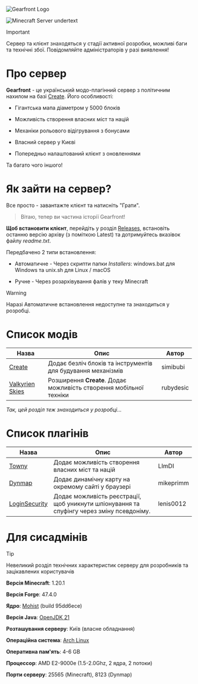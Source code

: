 ![Gearfront Logo](assets/logo.png)

![Minecraft Server undertext](assets/underlogo.png)

> [!IMPORTANT]
> Сервер та клієнт знаходяться у стадії активної розробки, можливі баги та технічні збої. Повідомляйте адміністраторів у разі виявлення!

# Про сервер

**Gearfront** - це український модо-плагінний сервер з політичним нахилом на базі [Create](https://modrinth.com/mod/create). Його особливості:

- Гігантська мапа діаметром у 5000 блоків

- Можливість створення власних міст та націй

- Механіки рольового відігрування з бонусами

- Власний сервер у Києві

- Попередньо налаштований клієнт з оновленнями

Та багато чого іншого!

# Як зайти на сервер?

Все просто - завантажте клієнт та натисніть "Грати". 

> Вітаю, тепер ви частина історії Gearfront!

**Щоб встановити клієнт**, перейдіть у розділ [Releases](https://github.com/MiraDiv-git/GearfrontClient/releases), встановіть останню версію архіву (з поміткою Latest) та дотримуйтесь вказівок файлу *readme.txt*.

Передбачено 2 типи встановлення:

- Автоматичне - Через скрипти папки *Installers*: windows.bat для Windows та unix.sh для Linux / macOS

- Ручне - Через розархівування фалів у теку Minecraft

> [!WARNING]
> Наразі Автоматичне встановлення недоступне та знаходиться у розробці.

# Список модів

| Назва                                                       | Опис                                                                | Автор     |
| ----------------------------------------------------------- | ------------------------------------------------------------------- | --------- |
| [Create](https://modrinth.com/mod/create)                   | Додає безліч блоків та інструментів для будування механізмів        | simibubi  |
| [Valkyrien Skies](https://modrinth.com/mod/valkyrien-skies) | Розширення **Create**. Додає можливість створення мобільної техніки | rubydesic |

*Так, цей розділ теж знаходиться у розробці...*

# Список плагінів

| Назва                                                                   | Опис                                                                                      | Автор     |
| ----------------------------------------------------------------------- | ----------------------------------------------------------------------------------------- | --------- |
| [Towny](https://modrinth.com/plugin/towny)                              | Додає можливість створення власних міст та націй                                          | LImDI     |
| [Dynmap](https://modrinth.com/plugin/dynmap)                            | Додає динамічну карту на окремому сайті у браузері                                        | mikeprimm |
| [LoginSecurity](https://www.spigotmc.org/resources/loginsecurity.19362) | Додає можливість реєстрації, щоб уникнути шпіонування та спуфінгу через зміну псевдоніму. | lenis0012 |

# Для сисадмінів

> [!TIP]
> Невеликий розділ технічних характеристик серверу для розробників та зацікавлених користувачів

**Версія Minecraft**: 1.20.1

**Версія Forge**: 47.4.0

**Ядро**: [Mohist](https://mohistmc.com) (build 95dd6ece)

**Версія Java**: [OpenJDK 21](https://openjdk.org/projects/jdk/21)

**Розташування серверу**: Київ (власне обладнання)

**Операційна система**: [Arch Linux](https://archlinux.org)

**Оперативна пам'ять**: 4-6 GB

**Процессор**: AMD E2-9000e (1.5-2.0Ghz, 2 ядра, 2 потоки)

**Порти серверу**: 25565 (Minecraft), 8123 (Dynmap)
